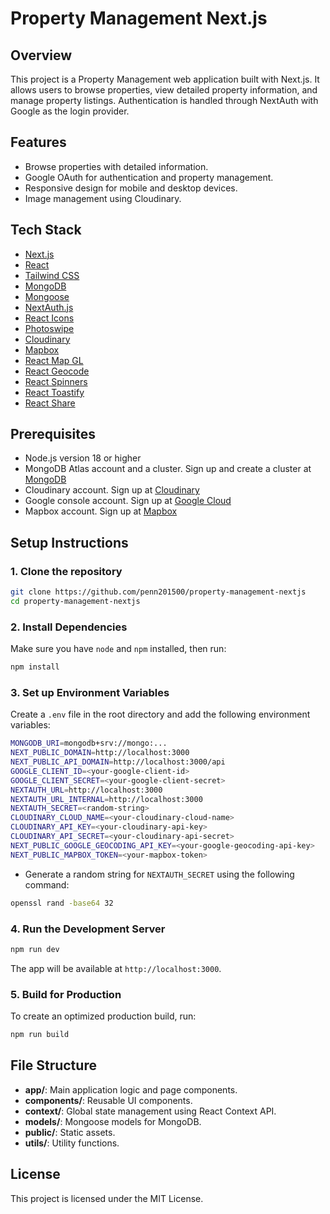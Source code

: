 
# Property Management Next.js

## Overview

This project is a Property Management web application built with Next.js. It allows users to browse properties, view detailed property information, and manage property listings. Authentication is handled through NextAuth with Google as the login provider.

## Features

- Browse properties with detailed information.
- Google OAuth for authentication and property management.
- Responsive design for mobile and desktop devices.
- Image management using Cloudinary.

## Tech Stack

- [Next.js](https://nextjs.org/)
- [React](https://reactjs.org/)
- [Tailwind CSS](https://tailwindcss.com/)
- [MongoDB](https://www.mongodb.com/)
- [Mongoose](https://mongoosejs.com/)
- [NextAuth.js](https://next-auth.js.org/)
- [React Icons](https://react-icons.github.io/react-icons/)
- [Photoswipe](https://photoswipe.com/)
- [Cloudinary](https://cloudinary.com/)
- [Mapbox](https://www.mapbox.com/)
- [React Map GL](https://visgl.github.io/react-map-gl/)
- [React Geocode](https://www.npmjs.com/package/react-geocode)
- [React Spinners](https://www.npmjs.com/package/react-spinners)
- [React Toastify](https://fkhadra.github.io/react-toastify/)
- [React Share](https://www.npmjs.com/package/react-share)

## Prerequisites

- Node.js version 18 or higher
- MongoDB Atlas account and a cluster. Sign up and create a cluster at [MongoDB](https://www.mongodb.com/)
- Cloudinary account. Sign up at [Cloudinary](https://cloudinary.com/)
- Google console account. Sign up at [Google Cloud](https://console.cloud.google.com/)
- Mapbox account. Sign up at [Mapbox](https://www.mapbox.com/)

## Setup Instructions

### 1. Clone the repository

```bash
git clone https://github.com/penn201500/property-management-nextjs
cd property-management-nextjs
```

### 2. Install Dependencies

Make sure you have `node` and `npm` installed, then run:

```bash
npm install
```

### 3. Set up Environment Variables

Create a `.env` file in the root directory and add the following environment variables:

```bash
MONGODB_URI=mongodb+srv://mongo:...
NEXT_PUBLIC_DOMAIN=http://localhost:3000
NEXT_PUBLIC_API_DOMAIN=http://localhost:3000/api
GOOGLE_CLIENT_ID=<your-google-client-id>
GOOGLE_CLIENT_SECRET=<your-google-client-secret>
NEXTAUTH_URL=http://localhost:3000
NEXTAUTH_URL_INTERNAL=http://localhost:3000
NEXTAUTH_SECRET=<random-string>
CLOUDINARY_CLOUD_NAME=<your-cloudinary-cloud-name>
CLOUDINARY_API_KEY=<your-cloudinary-api-key>
CLOUDINARY_API_SECRET=<your-cloudinary-api-secret>
NEXT_PUBLIC_GOOGLE_GEOCODING_API_KEY=<your-google-geocoding-api-key>
NEXT_PUBLIC_MAPBOX_TOKEN=<your-mapbox-token>
```

- Generate a random string for `NEXTAUTH_SECRET` using the following command:

```bash
openssl rand -base64 32
```

### 4. Run the Development Server

```bash
npm run dev
```

The app will be available at `http://localhost:3000`.

### 5. Build for Production

To create an optimized production build, run:

```bash
npm run build
```

## File Structure

- **app/**: Main application logic and page components.
- **components/**: Reusable UI components.
- **context/**: Global state management using React Context API.
- **models/**: Mongoose models for MongoDB.
- **public/**: Static assets.
- **utils/**: Utility functions.

## License

This project is licensed under the MIT License.
